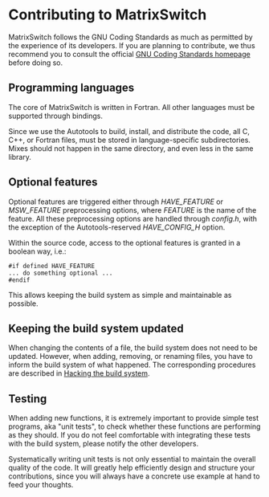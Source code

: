 Contributing to MatrixSwitch
===================

MatrixSwitch follows the GNU Coding Standards as much as permitted by the
experience of its developers. If you are planning to contribute, we thus
recommend you to consult the official [GNU Coding Standards
homepage](https://www.gnu.org/prep/standards/) before doing so.


Programming languages
---------------------

The core of MatrixSwitch is written in Fortran. All other languages must be supported
through bindings.

Since we use the Autotools to build, install, and distribute the code, all C,
C++, or Fortran files, must be stored in language-specific subdirectories.
Mixes should not happen in the same directory, and even less in the same
library.


Optional features
-----------------

Optional features are triggered either through *HAVE_FEATURE* or *MSW_FEATURE*
preprocessing options, where *FEATURE* is the name of the feature. All these
preprocessing options are handled through *config.h*, with the exception of
the Autotools-reserved *HAVE_CONFIG_H* option.

Within the source code, access to the optional features is granted in a
boolean way, i.e.:

    #if defined HAVE_FEATURE
    ... do something optional ...
    #endif

This allows keeping the build system as simple and maintainable as possible.


Keeping the build system updated
--------------------------------

When changing the contents of a file, the build system does not need to be
updated. However, when adding, removing, or renaming files, you have to inform
the build system of what happened. The corresponding procedures are described
in [Hacking the build system](hacking-the-build-system.html).


Testing
-------

When adding new functions, it is extremely important to provide simple test
programs, aka "unit tests", to check whether these functions are performing as
they should. If you do not feel comfortable with integrating these tests with
the build system, please notify the other developers.

Systematically writing unit tests is not only essential to maintain the
overall quality of the code. It will greatly help efficiently design and
structure your contributions, since you will always have a concrete use
example at hand to feed your thoughts.

